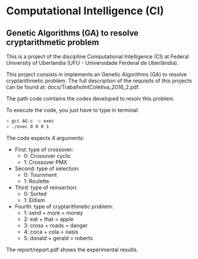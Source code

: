 # Computational Intelligence (CI)

## Genetic Algorithms (GA) to resolve cryptarithmetic problem

This is a project of the discipline Computational Intelligence (CI) at Federal University of Uberlandia (UFU - Universidade Ferderal de Uberlândia). 

This project consists in implements an Genetic Algorithms (GA) to resolve cryptarithmetic problem. The full description of the requisits of this projects can be found at: docs/TrabalhoIntColetiva_2016_2.pdf.

The path code cointains the codes developed to resolv this problem.

To execute the code, you just have to type in terminal:

```bash
> gcc AG.c -o exec
> ./exec 0 0 0 1
```
The code expects 4 arguments:
  - First: type of crossover:
    - 0: Crossover cyclic 
    - 1: Crossover PMX
  - Second: type of selection:
    - 0: Tournment 
    - 1: Roulette
  - Third: type of reinsertion:
    - 0: Sorted
    - 1: Elitism
  - Fourth: type of cryptarithmetic problem:
    - 1: send + more = money
    - 2: eat + that = apple
    - 3: cross + roads = danger
    - 4: coca + cola = oasis
    - 5: donald + gerald = roberts

The report/report.pdf shows the experimental results.
